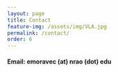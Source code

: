 ```yaml
---
layout: page
title: Contact
feature-img: /assets/img/VLA.jpg
permalink: /contact/
order: 6
---
```

#### Email: emoravec (at) nrao (dot) edu